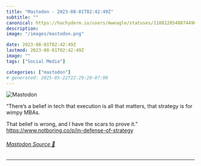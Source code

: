 ```yaml
---
title: "Mastodon - 2023-08-01T02:42:49Z"
subtitle: ""
canonical: https://hachyderm.io/users/mweagle/statuses/110812054807449623
description:
image: "/images/mastodon.png"

date: 2023-08-01T02:42:49Z
lastmod: 2023-08-01T02:42:49Z
image: ""
tags: ["Social Media"]

categories: ["mastodon"]
# generated: 2025-05-22T22:29:20-07:00
---
```

![Mastodon](/images/mastodon.png)

<p>“There’s a belief in tech that execution is all that matters, that strategy is for wimpy MBAs. </p><p>That belief is wrong, and I have the scars to prove it.”<br /><a href="https://www.notboring.co/p/in-defense-of-strategy" target="_blank" rel="nofollow noopener noreferrer" translate="no"><span class="invisible">https://www.</span><span class="ellipsis">notboring.co/p/in-defense-of-s</span><span class="invisible">trategy</span></a></p>


###### [Mastodon Source 🐘](https://hachyderm.io/@mweagle/110812054807449623)

___
